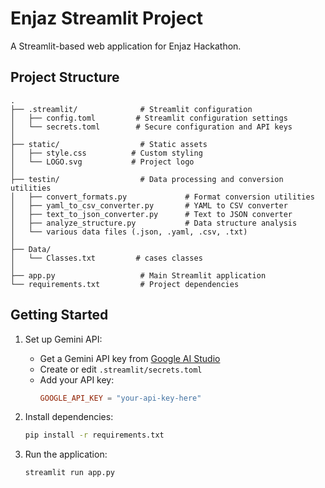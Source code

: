 # Enjaz Streamlit Project

A Streamlit-based web application for Enjaz Hackathon.

## Project Structure

```
.
├── .streamlit/              # Streamlit configuration
│   ├── config.toml         # Streamlit configuration settings
│   └── secrets.toml        # Secure configuration and API keys
│
├── static/                  # Static assets
│   ├── style.css          # Custom styling
│   └── LOGO.svg           # Project logo
│
├── testin/                  # Data processing and conversion utilities
│   ├── convert_formats.py             # Format conversion utilities
│   ├── yaml_to_csv_converter.py       # YAML to CSV converter
│   ├── text_to_json_converter.py      # Text to JSON converter
│   ├── analyze_structure.py           # Data structure analysis
│   └── various data files (.json, .yaml, .csv, .txt)
│
├── Data/                
│   └── Classes.txt         # cases classes
│
├── app.py                   # Main Streamlit application
└── requirements.txt         # Project dependencies
```

## Getting Started

1. Set up Gemini API:
   - Get a Gemini API key from [Google AI Studio](https://makersuite.google.com/app/apikey)
   - Create or edit `.streamlit/secrets.toml`
   - Add your API key:
     ```toml
     GOOGLE_API_KEY = "your-api-key-here"
     ```

2. Install dependencies:
   ```bash
   pip install -r requirements.txt
   ```

3. Run the application:
   ```bash
   streamlit run app.py
   ``` 